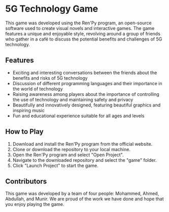 

# 5G Technology Game

This game was developed using the Ren'Py program, an open-source software used to create visual novels and interactive games. The game features a unique and enjoyable style, revolving around a group of friends who gather in a café to discuss the potential benefits and challenges of 5G technology.

## Features

- Exciting and interesting conversations between the friends about the benefits and risks of 5G technology
- Discussion of different programming languages and their importance in the world of technology
- Raising awareness among players about the importance of controlling the use of technology and maintaining safety and privacy
- Beautifully and innovatively designed, featuring beautiful graphics and inspiring music
- Fun and educational experience suitable for all ages and levels

## How to Play

1. Download and install the Ren'Py program from the official website.
2. Clone or download the repository to your local machine.
3. Open the Ren'Py program and select "Open Project".
4. Navigate to the downloaded repository and select the "game" folder.
5. Click "Launch Project" to start the game.

## Contributors

This game was developed by a team of four people: Mohammed, Ahmed, Abdullah, and Munir. We are proud of the work we have done and hope that you enjoy playing the game.

